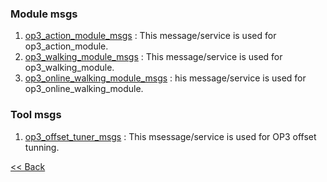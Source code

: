 ### Module msgs
 1. [op3_action_module_msgs](op3_action_module_msgs,md) : This message/service is used for op3_action_module.  
 2. [op3_walking_module_msgs](op3_walking_module_msgs.md) : This message/service is used for op3_walking_module.
 3. [op3_online_walking_module_msgs](op3_online_walking_module_msgs.md) : his message/service is used for op3_online_walking_module.  


### Tool msgs
 1. [op3_offset_tuner_msgs](op3_offset_tuner_msgs.md) : This msessage/service is used for OP3 offset tunning.  


[&lt;&lt; Back](OP3_User's_Guide.md)
